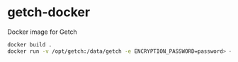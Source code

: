 getch-docker
============

Docker image for Getch


```bash
docker build .
docker run -v /opt/getch:/data/getch -e ENCRYPTION_PASSWORD=password> <imageid>
```
